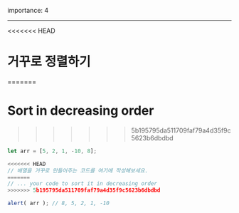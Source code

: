 importance: 4

---

<<<<<<< HEAD
# 거꾸로 정렬하기
=======
# Sort in decreasing order
>>>>>>> 5b195795da511709faf79a4d35f9c5623b6dbdbd

```js
let arr = [5, 2, 1, -10, 8];

<<<<<<< HEAD
// 배열을 거꾸로 만들어주는 코드를 여기에 작성해보세요.
=======
// ... your code to sort it in decreasing order
>>>>>>> 5b195795da511709faf79a4d35f9c5623b6dbdbd

alert( arr ); // 8, 5, 2, 1, -10
```

